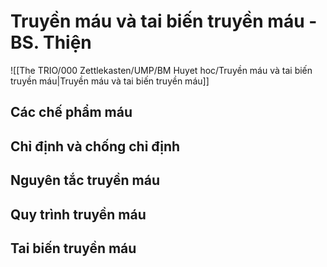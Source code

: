 # Truyền máu và tai biến truyền máu - BS. Thiện
![[The TRIO/000 Zettlekasten/UMP/BM Huyet hoc/Truyền máu và tai biến truyền máu|Truyền máu và tai biến truyền máu]]


## Các chế phẩm máu

## Chỉ định và chống chỉ định
## Nguyên tắc truyền máu
## Quy trình truyền máu

## Tai biến truyền máu

